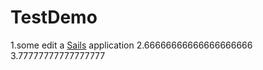 # TestDemo
1.some edit
a [Sails](http://sailsjs.org) application
2.66666666666666666666
3.77777777777777777
